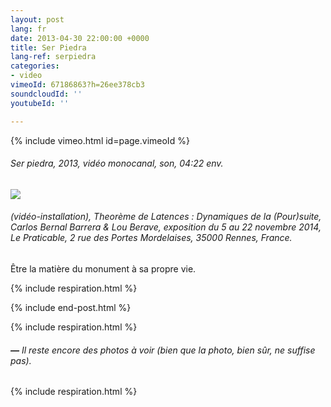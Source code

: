 ```yaml
---
layout: post
lang: fr
date: 2013-04-30 22:00:00 +0000
title: Ser Piedra
lang-ref: serpiedra
categories:
- video
vimeoId: 67186863?h=26ee378cb3
soundcloudId: ''
youtubeId: ''

---
```

{% include vimeo.html id=page.vimeoId %}

###### _Ser piedra_, 2013, vidéo monocanal, son, 04:22 env.

![](/mepierdoparaver/imgs/carlos-bernal-ser-piedra-3-up.jpg)

###### (vidéo-installation), _Theorème de Latences : Dynamiques de la (Pour)suite_, Carlos Bernal Barrera & Lou Berave, exposition du 5 au 22 novembre 2014, Le Praticable, 2 rue des Portes Mordelaises, 35000 Rennes, France.

Être la matière du monument à sa propre vie.

{% include respiration.html %}

{% include end-post.html %}

{% include respiration.html %}

###### **—** Il reste encore des photos à voir (bien que la photo, bien sûr, ne suffise pas).

{% include respiration.html %}